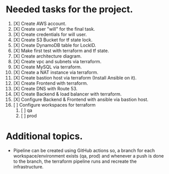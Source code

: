 # Needed tasks for the project.

1. [X] Create AWS account.
2. [X] Create user "will" for the final task.
3. [X] Create credentials for will user.
4. [X] Create S3 Bucket for tf state lock.
5. [X] Create DynamoDB table for LockID.
6. [X] Make first test with terraform and tf state.
7. [X] Create architecture diagram.
8. [X] Create vpc and subnets via terraform.
9. [X] Create MySQL via terraform.
10. [X] Create a NAT instance via terraform.
11. [X] Create bastion host via terraform (Install Ansible on it).
12. [X] Create Frontend with terraform.
13. [X] Create DNS with Route 53.
14. [X] Create Backend & load balancer with terraform.
15. [X] Configure Backend & Frontend with ansible via bastion host.
16. [ ] Configure workspaces for terraform
    1.  [ ] qa
    2.  [ ] prod


# Additional topics.

- Pipeline can be created using GitHub actions so, a branch for each workspace/environment exists (qa, prod) and whenever a push is done to the branch, the terraform pipeline runs and recreate the infrastructure.